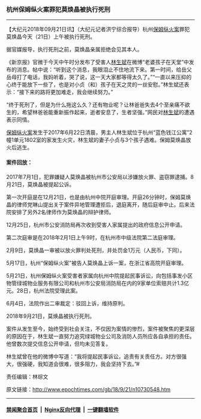 ### 杭州保姆纵火案罪犯莫焕晶被执行死刑
------------------------

<p>【大纪元2018年09月21日讯】（大纪元记者洪宁综合报导）杭州<a href="http://www.epochtimes.com/gb/tag/%E4%BF%9D%E5%A7%86%E7%BA%B5%E7%81%AB%E6%A1%88.html">保姆纵火案</a>罪犯莫焕晶今天（21日）上午被执行死刑。</p>
<p>据官媒报导，执行死刑之前，莫焕晶亲属拒绝会见其本人。</p>
<p>《新京报》官微于今天中午时分发布了受害人<a href="http://www.epochtimes.com/gb/tag/%E6%9E%97%E7%94%9F%E6%96%8C.html">林生斌</a>在微博“老婆孩子在天堂”中发布的消息。帖中说：“听到这个消息，我眼泪止不住地流下来。第一时间，给岳父岳母打了电话，我妈听着，哭了说，这一天大家都等得太久了。”“一直以来压抑的心终于能放下一些了，也是对小贞（和）孩子在天之灵的一丝安慰。”林生斌还表示：“接下来的路将更加难走，我会继续努力。”</p>
<p>“终于死刑了，但是为什么拖这么久？还有物业呢？让林爸爸失去4个至亲痛不欲生的，希望林爸爸能重新振作起来，逝者安息了，生者坚强。”网民对<a href="http://www.epochtimes.com/gb/tag/%E6%9E%97%E7%94%9F%E6%96%8C.html">林生斌</a>的遭遇表示同情。</p>
<p><a href="http://www.epochtimes.com/gb/tag/%E4%BF%9D%E5%A7%86%E7%BA%B5%E7%81%AB%E6%A1%88.html">保姆纵火案</a>发生于2017年6月22日清晨，男主人林生斌位于杭州“蓝色钱江公寓”2幢1单元1802室的家发生火灾，林生斌的妻子小贞与3个孩子遇难。保姆莫焕晶放火后逃生。</p>
<h4>案件回放：</h4>
<p>2017年7月1日，犯罪嫌疑人莫焕晶被杭州市公安局以涉嫌放火罪、盗窃罪逮捕。8月21日，莫焕晶被提起公诉。</p>
<p>第一次开庭是在12月21日，也是由杭州中院开庭审理。开庭26分钟时，保姆莫焕晶的律师党琳山提出关于案件异地管理遭拒后，退庭离开，随后庭审中止。后来法院安排了另外2名律师作为莫焕晶的辩护律师。</p>
<p>12月25日，杭州市公安消防局再次收到受害人家属提出的政府信息公开申请。</p>
<p>第二次庭审是在2018年2月1日上午9时，在杭州市中级法院第二法庭审理。</p>
<p>2月9日，莫焕晶一审被以放火罪判处死刑，并处罚金1万元（人民币，下同）。</p>
<p>5月17日，杭州“保姆纵火案”被告人莫焕晶上诉一案，在浙江省高院开庭审理。</p>
<p>5月21日，杭州保姆纵火案受害者家属向杭州中院提起民事诉讼，向包括事发小区物管绿城物业服务有限公司和杭州市公安局消防局在内的9家单位索赔共计1.3亿元。28日，杭州法院受理此案。</p>
<p>6月4日，法院作出二审裁定：驳回上诉，维持原判。</p>
<p>2018年9月21日，莫焕晶被执行死刑。</p>
<p>案件从发生至今，始终受到社会关注，不仅因为案情的惨烈，案件被聚焦的更深层的原因在于，林生斌一直努力追究绿城物业公司及消防人员所应各自承担的责任。他曾数次提交信息公开申请，但均未见答复。</p>
<p>林生斌曾在他的微博中写道：“我将提起民事诉讼，追责有关责任方。对方很强大，很强硬，我知道会很难，很多阻力，我会坚持下去。”#</p>
<p>责任编辑：林琮文</p>

原文链接：http://www.epochtimes.com/gb/18/9/21/n10730548.htm


------------------------
#### [禁闻聚合首页](https://github.com/gfw-breaker/banned-news/blob/master/README.md) &nbsp;|&nbsp; [Nginx反向代理](https://github.com/gfw-breaker/open-proxy/blob/master/README.md) &nbsp;|&nbsp; [一键翻墙软件](https://github.com/gfw-breaker/nogfw/blob/master/README.md)